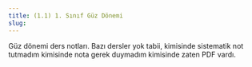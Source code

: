 ```yaml
---
title: (1.1) 1. Sınıf Güz Dönemi
slug:
---
```

Güz dönemi ders notları. Bazı dersler yok tabii, kimisinde sistematik not tutmadım kimisinde nota gerek duymadım kimisinde zaten PDF vardı. 